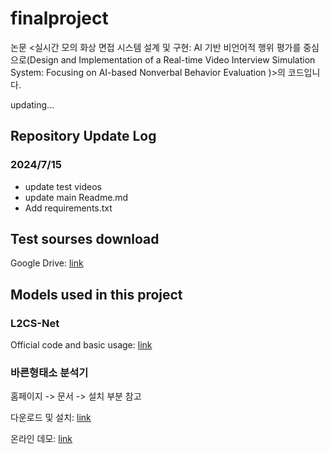 # finalproject

논문 <실시간 모의 화상 면접 시스템 설계 및 구현: AI 기반 비언어적 행위 평가를 중심으로(Design and Implementation of a Real-time Video Interview Simulation System: Focusing on AI-based Nonverbal Behavior Evaluation
)>의 코드입니다.

updating...

## Repository Update Log

### 2024/7/15

- update test videos
- update main Readme.md
- Add requirements.txt


## Test sourses download
Google Drive: [link](https://drive.google.com/drive/folders/1L78xrwCCMi8O8vtlLheJ2npxZR_-2MQI?usp=drive_link)


## Models used in this project

### L2CS-Net

Official code and basic usage: [link](https://github.com/Ahmednull/L2CS-Net?tab=readme-ov-file)



### 바른형태소 분석기
홈페이지 -> 문서 -> 설치 부분 참고

다운로드 및 설치: [link](https://bareun.ai/)

온라인 데모: [link](https://bareun.ai/demo/analyze)
